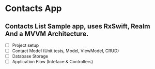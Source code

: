 # Contacts App

## Contacts List Sample app, uses RxSwift, Realm And a MVVM Architecture.

- [ ] Project setup
- [ ] Contact Model (Unit tests, Model, ViewModel, CRUD)
- [ ] Database Storage
- [ ] Application Flow (Inteface & Controllers)
